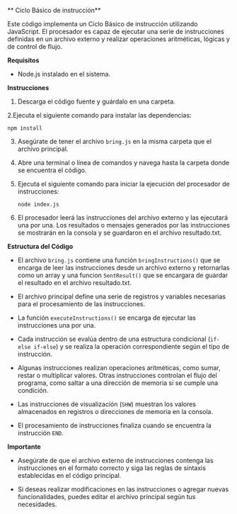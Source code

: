 ** Ciclo Básico de instrucción**

Este código implementa un Ciclo Básico de instrucción utilizando JavaScript. El procesador es capaz de ejecutar una serie de instrucciones definidas en un archivo externo y realizar operaciones aritméticas, lógicas y de control de flujo.

**Requisitos**
- Node.js instalado en el sistema.

**Instrucciones**

1. Descarga el código fuente y guárdalo en una carpeta.

2.Ejecuta el siguiente comando para instalar las dependencias:
   ```
   npm install
   ```

3. Asegúrate de tener el archivo `bring.js` en la misma carpeta que el archivo principal.

4. Abre una terminal o línea de comandos y navega hasta la carpeta donde se encuentra el código.

5. Ejecuta el siguiente comando para iniciar la ejecución del procesador de instrucciones:

   ```
   node index.js
   ```

5. El procesador leerá las instrucciones del archivo externo y las ejecutará una por una. Los resultados o mensajes generados por las instrucciones se mostrarán en la consola y se guardaron en el archivo resultado.txt.

**Estructura del Código**

- El archivo `bring.js` contiene una función `bringInstructions()` que se encarga de leer las instrucciones desde un archivo externo y retornarlas como un array y una funcion `SentResult()` que se encargara de guardar el resultado en el archivo resultado.txt.

- El archivo principal define una serie de registros y variables necesarias para el procesamiento de las instrucciones.

- La función `executeInstructions()` se encarga de ejecutar las instrucciones una por una.

- Cada instrucción se evalúa dentro de una estructura condicional (`if-else if-else`) y se realiza la operación correspondiente según el tipo de instrucción.

- Algunas instrucciones realizan operaciones aritméticas, como sumar, restar o multiplicar valores. Otras instrucciones controlan el flujo del programa, como saltar a una dirección de memoria si se cumple una condición.

- Las instrucciones de visualización (`SHW`) muestran los valores almacenados en registros o direcciones de memoria en la consola.

- El procesamiento de instrucciones finaliza cuando se encuentra la instrucción `END`.

**Importante**

- Asegúrate de que el archivo externo de instrucciones contenga las instrucciones en el formato correcto y siga las reglas de sintaxis establecidas en el código principal.

- Si deseas realizar modificaciones en las instrucciones o agregar nuevas funcionalidades, puedes editar el archivo principal según tus necesidades.
